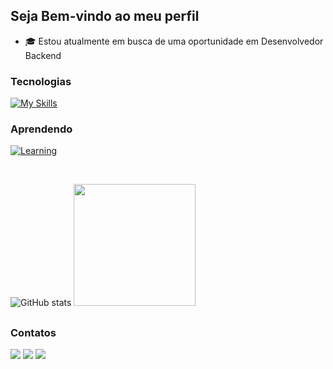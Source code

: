   ## Seja Bem-vindo ao meu perfil

 - 🎓 Estou atualmente em busca de uma oportunidade em Desenvolvedor Backend

 ### Tecnologias
   [![My Skills](https://skillicons.dev/icons?i=html,css,javascript,react,nodejs,ts,sass,tailwind,figma,java,mysql,git,github,postman,&perline=16)](#)
   
  ### Aprendendo
  [![Learning](https://skillicons.dev/icons?i=bootstrap,angular,firebase,redux,spring,&perline=12)](#)

<br>

![GitHub stats](https://github-readme-stats.vercel.app/api?username=caiotelesz&show_icons=true&theme=algolia&hide_border=true)
<img height="195em" src="https://github-readme-stats.vercel.app/api/top-langs/?username=caiotelesz&layout=compact&langs_count=7&theme=algolia&hide_border=true"/>

##

 ### Contatos

 <div> 
   <a href = "https://www.linkedin.com/in/caiotelesz" target="_blank"><img src="https://img.shields.io/badge/-LinkedIn-%230077B5?style=for-the-badge&logo=linkedin&logoColor=white" target="_blank"></a>
   <a href = "mailto:caioteles1267@gmail.com"><img src="https://img.shields.io/badge/-Gmail-FF5722?style=for-the-badge&logo=gmail&logoColor=white" target="_blank"></a>
   <a href = "https://portifolio-caio-three.vercel.app"><img src="https://img.shields.io/badge/Portfolio-%23333?style=for-the-badge&logo=todoist&logoColor=white" target="_blank"></a>
 </div>
